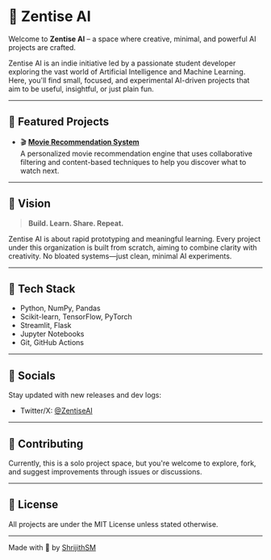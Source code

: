 # 🧠 Zentise AI

Welcome to **Zentise AI** – a space where creative, minimal, and powerful AI projects are crafted.

Zentise AI is an indie initiative led by a passionate student developer exploring the vast world of Artificial Intelligence and Machine Learning. Here, you'll find small, focused, and experimental AI-driven projects that aim to be useful, insightful, or just plain fun.

---

## 🚀 Featured Projects

- 🎬 [**Movie Recommendation System**](https://github.com/ZentiseAI/movie-recommendation-system)  
  A personalized movie recommendation engine that uses collaborative filtering and content-based techniques to help you discover what to watch next.

---

## 📌 Vision

> **Build. Learn. Share. Repeat.**

Zentise AI is about rapid prototyping and meaningful learning. Every project under this organization is built from scratch, aiming to combine clarity with creativity. No bloated systems—just clean, minimal AI experiments.

---

## 🔧 Tech Stack

- Python, NumPy, Pandas
- Scikit-learn, TensorFlow, PyTorch
- Streamlit, Flask
- Jupyter Notebooks
- Git, GitHub Actions

---

## 📱 Socials

Stay updated with new releases and dev logs:

- Twitter/X: [@ZentiseAI](https://twitter.com/ZentiseAI)

---

## 🤝 Contributing

Currently, this is a solo project space, but you're welcome to explore, fork, and suggest improvements through issues or discussions.

---

## 📄 License

All projects are under the MIT License unless stated otherwise.

---

Made with 🖤 by [ShrijithSM](https://github.com/shrijithsm)
